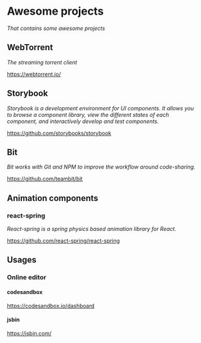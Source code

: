 # Awesome projects
*That contains some awesome projects*

## WebTorrent

*The streaming torrent client*

https://webtorrent.io/

## Storybook

*Storybook is a development environment for UI components. It allows you to browse a component library, view the different states of each component, and interactively develop and test components.*

https://github.com/storybooks/storybook

## Bit

*Bit works with Git and NPM to improve the workflow around code-sharing.*

https://github.com/teambit/bit

## Animation components

### react-spring

*React-spring is a spring physics based animation library for React.*

https://github.com/react-spring/react-spring

## Usages

### Online editor

#### codesandbox
https://codesandbox.io/dashboard
#### jsbin
https://jsbin.com/

